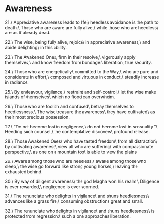 Awareness
=========

21.\\
Appreciative awareness leads to life;\\
heedless avoidance is the path to death.\\
Those who are aware are fully alive,\\
while those who are heedless\\
are as if already dead.

22.\\
The wise, being fully alive, rejoice\\
in appreciative awareness,\\
and abide delighting\\
in this ability.

23.\\
The Awakened Ones, firm in their resolve,\\
vigorously apply themselves,\\
and know freedom from bondage:\\
liberation, true security.

24.\\
Those who are energetically\\
committed to the Way,\\
who are pure and considerate in effort,\\
composed and virtuous in conduct,\\
steadily increase in radiance.

25.\\
By endeavour, vigilance,\\
restraint and self-control,\\
let the wise make islands of themselves\\
which no flood can overwhelm.

26.\\
Those who are foolish and confused\\
betray themselves to heedlessness.\\
The wise treasure the awareness\\
they have cultivated\\
as their most precious possession.

27.\\
“Do not become lost in negligence,\\
do not become lost in sensuality.”\\
Heeding such counsel,\\
the contemplative discovers\\
profound release.

28.\\
Those Awakened Ones\\
who have tasted freedom\\
from all distraction\\
by cultivating awareness\\
view all who are suffering\\
with compassionate perspective,\\
as one on a mountain top\\
is able to view the plains.

29.\\
Aware among those who are heedless,\\
awake among those who sleep,\\
the wise go forward like strong young horses,\\
leaving the exhausted behind.

30.\\
By way of diligent awareness\\
the god Magha won his realm.\\
Diligence is ever rewarded,\\
negligence is ever scorned.

31.\\
The renunciate who delights in vigilance\\
and shuns heedlessness\\
advances like a grass fire,\\
consuming obstructions great and small.

32.\\
The renunciate who delights in vigilance\\
and shuns heedlessness\\
is protected from regression:\\
such a one approaches liberation.

